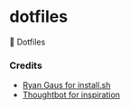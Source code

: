 # dotfiles
:open_book: Dotfiles 

### Credits
- [Ryan Gaus for install.sh](https://github.com/1egoman/dotfiles/blob/master/install.sh)  
- [Thoughtbot for inspiration](https://github.com/thoughtbot/dotfiles)
